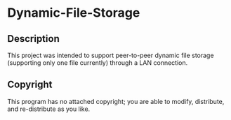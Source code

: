 # Dynamic-File-Storage
## Description
This project was intended to support peer-to-peer dynamic file storage (supporting only one file currently) through a LAN connection.

## Copyright
This program has no attached copyright; you are able to modify, distribute, and re-distribute as you like.
